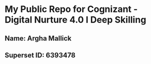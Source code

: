 # My Public Repo for Cognizant - Digital Nurture 4.0 I Deep Skilling

## Name: Argha Mallick
## Superset ID: 6393478
